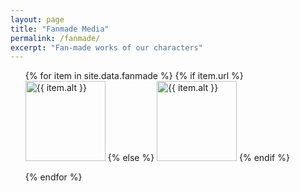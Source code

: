 ```yaml
---
layout: page
title: "Fanmade Media"
permalink: /fanmade/
excerpt: "Fan-made works of our characters"
---
```


<ul>
{% for item in site.data.fanmade %}
    {% if item.url %}
        <a href="{{ item.url }}"><img src="/assets/icons/fanmade/{{ item.source }}" style="width: 128px" alt="{{ item.alt }}   "></a>
    {% else %}
        <img src="/assets/icons/fanmade/{{ item.source }}" style="width: 128px" alt="{{ item.alt }}">
    {% endif %}

{% endfor %}
</ul>
